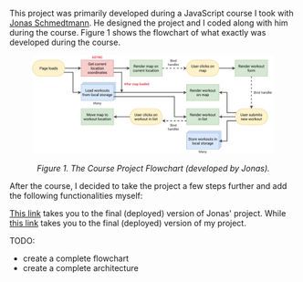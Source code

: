 This project was primarily developed during a JavaScript course I took with [Jonas Schmedtmann](https://twitter.com/jonasschmedtman). He designed the project and I coded along with him during the course. Figure 1 shows the flowchart of what exactly was developed during the course.

<figure>
  <img src="./course-project-flowchart.png" alt="Course Project Flowchart."/>
  <figure-caption>
    <p align=center><i>Figure 1. The Course Project Flowchart (developed by Jonas).</i></p>
  </figure-caption>
</figure>

After the course, I decided to take the project a few steps further and add the following functionalities myself:
<!-- 1. edit any workout -->
<!-- 2. delete a workout -->
<!-- 3. delete all workouts -->
<!-- 4. sort workouts by a certain fields (distance or duration) -->
<!-- 5. rebuild running and cycling objects coming from local storage -->
<!-- 6. better error and confirmation messages -->
<!-- 7. ability to position map to position ALL workouts (important) -->
<!-- 8. ability to draw lines and shapes, instead of points -->
<!-- 9. geocode location from coordinates ("Run in Faro, Portugal") -->
<!-- 10. display weather data for workout time and place -->
<!-- 11. better explanation of how to use the app (in README and on UI) -->

<!-- Figrure 2 shows the flowchart of the the complete functionality developed by Jonas and myself. -->
<!-- <figure>
  <img src="./complete-project-flowchart.png" alt="Complete Project Flowchart."/>
  <figure-caption>
    <p align=center><i>Figure 2. The Complete Project Flowchart.</i></p>
  </figure-caption>
</figure> -->

[This link](https://mapty.netlify.app/) takes you to the final (deployed) version of Jonas' project.
While [this link]() takes you to the final (deployed) version of my project.

TODO:
- create a complete flowchart
- create a complete architecture 
